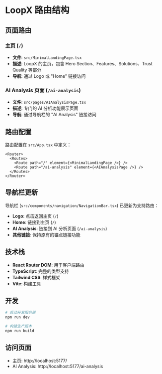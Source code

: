 # LoopX 路由结构

## 页面路由

### 主页 (`/`)
- **文件**: `src/MinimalLandingPage.tsx`
- **描述**: LoopX 的主页，包含 Hero Section、Features、Solutions、Trust Quality 等部分
- **导航**: 通过 Logo 或 "Home" 链接访问

### AI Analysis 页面 (`/ai-analysis`)
- **文件**: `src/pages/AIAnalysisPage.tsx`
- **描述**: 专门的 AI 分析功能展示页面
- **导航**: 通过导航栏的 "AI Analysis" 链接访问

## 路由配置

路由配置在 `src/App.tsx` 中定义：

```tsx
<Router>
  <Routes>
    <Route path="/" element={<MinimalLandingPage />} />
    <Route path="/ai-analysis" element={<AIAnalysisPage />} />
  </Routes>
</Router>
```

## 导航栏更新

导航栏 (`src/components/navigation/NavigationBar.tsx`) 已更新为支持路由：

- **Logo**: 点击返回主页 (`/`)
- **Home**: 链接到主页 (`/`)
- **AI Analysis**: 链接到 AI 分析页面 (`/ai-analysis`)
- **其他链接**: 保持原有的锚点链接功能

## 技术栈

- **React Router DOM**: 用于客户端路由
- **TypeScript**: 完整的类型支持
- **Tailwind CSS**: 样式框架
- **Vite**: 构建工具

## 开发

```bash
# 启动开发服务器
npm run dev

# 构建生产版本
npm run build
```

## 访问页面

- 主页: http://localhost:5177/
- AI Analysis: http://localhost:5177/ai-analysis 